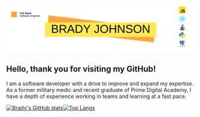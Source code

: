 ![Banner](bradyJohnsonGitHubBanner.png)

## **Hello, thank you for visiting my GitHub!**

I am a software developer with a drive to improve and expand my expertise. As a former military medic and recent graduate of Prime Digital Academy, I have a depth of experience working in teams and learning at a fast pace.

[![Brady's GitHub stats](https://github-readme-stats.vercel.app/api?username=BPJ94487)](https://github.com/BPJ94487/github-readme-stats)[![Top Langs](https://github-readme-stats.vercel.app/api/top-langs/?username=BPJ94487)](https://github.com/BPJ94487/github-readme-stats)




